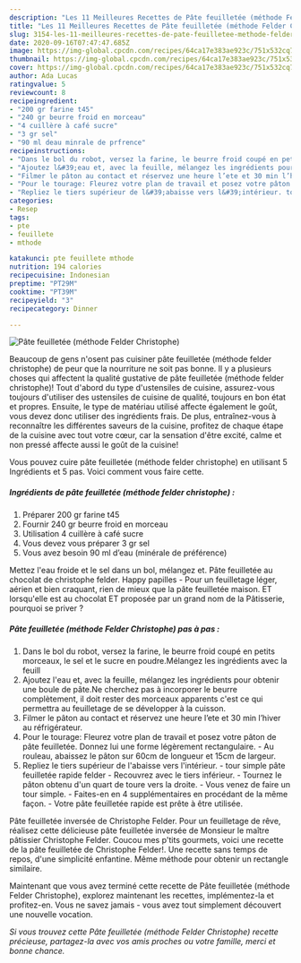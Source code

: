 ```yaml
---
description: "Les 11 Meilleures Recettes de Pâte feuilletée (méthode Felder Christophe)"
title: "Les 11 Meilleures Recettes de Pâte feuilletée (méthode Felder Christophe)"
slug: 3154-les-11-meilleures-recettes-de-pate-feuilletee-methode-felder-christophe
date: 2020-09-16T07:47:47.685Z
image: https://img-global.cpcdn.com/recipes/64ca17e383ae923c/751x532cq70/pate-feuilletee-methode-felder-christophe-photo-principale-de-la-recette.jpg
thumbnail: https://img-global.cpcdn.com/recipes/64ca17e383ae923c/751x532cq70/pate-feuilletee-methode-felder-christophe-photo-principale-de-la-recette.jpg
cover: https://img-global.cpcdn.com/recipes/64ca17e383ae923c/751x532cq70/pate-feuilletee-methode-felder-christophe-photo-principale-de-la-recette.jpg
author: Ada Lucas
ratingvalue: 5
reviewcount: 8
recipeingredient:
- "200 gr farine t45"
- "240 gr beurre froid en morceau"
- "4 cuillère à café sucre"
- "3 gr sel"
- "90 ml deau minrale de prfrence"
recipeinstructions:
- "Dans le bol du robot, versez la farine, le beurre froid coupé en petits morceaux, le sel et le sucre en poudre.Mélangez les ingrédients avec la feuill"
- "Ajoutez l&#39;eau et, avec la feuille, mélangez les ingrédients pour obtenir une boule de pâte.Ne cherchez pas à incorporer le beurre complètement, il doit rester des morceaux apparents c&#39;est ce qui permettra au feuilletage de se développer à la cuisson."
- "Filmer le pâton au contact et réservez une heure l’ete et 30 min l’hiver au réfrigérateur."
- "Pour le tourage: Fleurez votre plan de travail et posez votre pâton de pâte feuilletée. Donnez lui une forme légèrement rectangulaire. Au rouleau, abaissez le pâton sur 60cm de longueur et 15cm de largeur."
- "Repliez le tiers supérieur de l&#39;abaisse vers l&#39;intérieur. tour simple pâte feuilletée rapide felder Recouvrez avec le tiers inférieur. Tournez le pâton obtenu d&#39;un quart de toure vers la droite.  Vous venez de faire un tour simple. Faites-en en 4 supplémentaires en procédant de la même façon. Votre pâte feuilletée rapide est prête à être utilisée."
categories:
- Resep
tags:
- pte
- feuillete
- mthode

katakunci: pte feuillete mthode 
nutrition: 194 calories
recipecuisine: Indonesian
preptime: "PT29M"
cooktime: "PT39M"
recipeyield: "3"
recipecategory: Dinner

---
```



![Pâte feuilletée (méthode Felder Christophe)](https://img-global.cpcdn.com/recipes/64ca17e383ae923c/751x532cq70/pate-feuilletee-methode-felder-christophe-photo-principale-de-la-recette.jpg)

Beaucoup de gens n'osent pas cuisiner pâte feuilletée (méthode felder christophe) de peur que la nourriture ne soit pas bonne. Il y a plusieurs choses qui affectent la qualité gustative de pâte feuilletée (méthode felder christophe)! Tout d'abord du type d'ustensiles de cuisine, assurez-vous toujours d'utiliser des ustensiles de cuisine de qualité, toujours en bon état et propres. Ensuite, le type de matériau utilisé affecte également le goût, vous devez donc utiliser des ingrédients frais. De plus, entraînez-vous à reconnaître les différentes saveurs de la cuisine, profitez de chaque étape de la cuisine avec tout votre cœur, car la sensation d'être excité, calme et non pressé affecte aussi le goût de la cuisine!

<!--inarticleads1-->

Vous pouvez cuire pâte feuilletée (méthode felder christophe) en utilisant 5 Ingrédients et 5 pas. Voici comment vous faire cette.

##### Ingrédients de pâte feuilletée (méthode felder christophe) :

1. Préparer 200 gr farine t45
1. Fournir 240 gr beurre froid en morceau
1. Utilisation 4 cuillère à café sucre
1. Vous devez vous préparer 3 gr sel
1. Vous avez besoin 90 ml d’eau (minérale de préférence)


Mettez l&#39;eau froide et le sel dans un bol, mélangez et. Pâte feuilletée au chocolat de christophe felder. Happy papilles - Pour un feuilletage léger, aérien et bien craquant, rien de mieux que la pâte feuilletée maison. ET lorsqu&#39;elle est au chocolat ET proposée par un grand nom de la Pâtisserie, pourquoi se priver ? 

<!--inarticleads2-->

##### Pâte feuilletée (méthode Felder Christophe) pas à pas :

1. Dans le bol du robot, versez la farine, le beurre froid coupé en petits morceaux, le sel et le sucre en poudre.Mélangez les ingrédients avec la feuill
1. Ajoutez l&#39;eau et, avec la feuille, mélangez les ingrédients pour obtenir une boule de pâte.Ne cherchez pas à incorporer le beurre complètement, il doit rester des morceaux apparents c&#39;est ce qui permettra au feuilletage de se développer à la cuisson.
1. Filmer le pâton au contact et réservez une heure l’ete et 30 min l’hiver au réfrigérateur.
1. Pour le tourage: Fleurez votre plan de travail et posez votre pâton de pâte feuilletée. Donnez lui une forme légèrement rectangulaire. - Au rouleau, abaissez le pâton sur 60cm de longueur et 15cm de largeur.
1. Repliez le tiers supérieur de l&#39;abaisse vers l&#39;intérieur. - tour simple pâte feuilletée rapide felder - Recouvrez avec le tiers inférieur. - Tournez le pâton obtenu d&#39;un quart de toure vers la droite.  - Vous venez de faire un tour simple. - Faites-en en 4 supplémentaires en procédant de la même façon. - Votre pâte feuilletée rapide est prête à être utilisée.


Pâte feuilletée inversée de Christophe Felder. Pour un feuilletage de rêve, réalisez cette délicieuse pâte feuilletée inversée de Monsieur le maître pâtissier Christophe Felder. Coucou mes p&#39;tits gourmets, voici une recette de la pâte feuilletée de Christophe Felder!. Une recette sans temps de repos, d&#39;une simplicité enfantine. Même méthode pour obtenir un rectangle similaire. 

<!--inarticleads1-->

<p>
Maintenant que vous avez terminé cette recette de Pâte feuilletée (méthode Felder Christophe), explorez maintenant les recettes, implémentez-la et profitez-en. Vous ne savez jamais - vous avez tout simplement découvert une nouvelle vocation.
</p>

<p>
<i>Si vous trouvez cette Pâte feuilletée (méthode Felder Christophe) recette précieuse, partagez-la avec vos amis proches ou votre famille, merci et bonne chance.</i>
</p>
